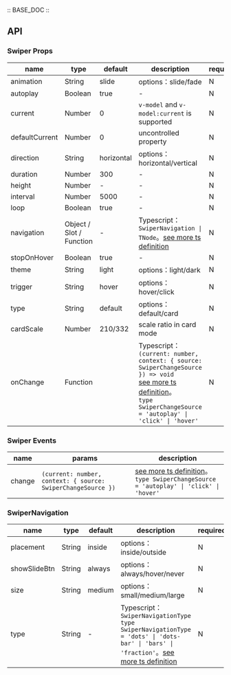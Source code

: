 :: BASE_DOC ::

## API

### Swiper Props

| name           | type                     | default    | description                                                                                                                                                                                                                                                                        | required |
| -------------- | ------------------------ | ---------- | ---------------------------------------------------------------------------------------------------------------------------------------------------------------------------------------------------------------------------------------------------------------------------------- | -------- |
| animation      | String                   | slide      | options：slide/fade                                                                                                                                                                                                                                                                | N        |
| autoplay       | Boolean                  | true       | \-                                                                                                                                                                                                                                                                                 | N        |
| current        | Number                   | 0          | `v-model` and `v-model:current` is supported                                                                                                                                                                                                                                       | N        |
| defaultCurrent | Number                   | 0          | uncontrolled property                                                                                                                                                                                                                                                              | N        |
| direction      | String                   | horizontal | options：horizontal/vertical                                                                                                                                                                                                                                                       | N        |
| duration       | Number                   | 300        | \-                                                                                                                                                                                                                                                                                 | N        |
| height         | Number                   | -          | \-                                                                                                                                                                                                                                                                                 | N        |
| interval       | Number                   | 5000       | \-                                                                                                                                                                                                                                                                                 | N        |
| loop           | Boolean                  | true       | \-                                                                                                                                                                                                                                                                                 | N        |
| navigation     | Object / Slot / Function | -          | Typescript：`SwiperNavigation \| TNode`。[see more ts definition](https://github.com/Tencent/tdesign-vue-next/blob/develop/packages/components/common.ts)                                                                                                                          | N        |
| stopOnHover    | Boolean                  | true       | \-                                                                                                                                                                                                                                                                                 | N        |
| theme          | String                   | light      | options：light/dark                                                                                                                                                                                                                                                                | N        |
| trigger        | String                   | hover      | options：hover/click                                                                                                                                                                                                                                                               | N        |
| type           | String                   | default    | options：default/card                                                                                                                                                                                                                                                              | N        |
| cardScale      | Number                   | 210/332    | scale ratio in card mode                                                                                                                                                                                                                                                           | N        |
| onChange       | Function                 |            | Typescript：`(current: number, context: { source: SwiperChangeSource }) => void`<br/>[see more ts definition](https://github.com/Tencent/tdesign-vue-next/blob/develop/packages/components/swiper/type.ts)。<br/>`type SwiperChangeSource = 'autoplay' \| 'click' \| 'hover'`<br/> | N        |

### Swiper Events

| name   | params                                                       | description                                                                                                                                                                                   |
| ------ | ------------------------------------------------------------ | --------------------------------------------------------------------------------------------------------------------------------------------------------------------------------------------- |
| change | `(current: number, context: { source: SwiperChangeSource })` | [see more ts definition](https://github.com/Tencent/tdesign-vue-next/blob/develop/packages/components/swiper/type.ts)。<br/>`type SwiperChangeSource = 'autoplay' \| 'click' \| 'hover'`<br/> |

### SwiperNavigation

| name         | type   | default | description                                                                                                                                                                                                                          | required |
| ------------ | ------ | ------- | ------------------------------------------------------------------------------------------------------------------------------------------------------------------------------------------------------------------------------------ | -------- |
| placement    | String | inside  | options：inside/outside                                                                                                                                                                                                              | N        |
| showSlideBtn | String | always  | options：always/hover/never                                                                                                                                                                                                          | N        |
| size         | String | medium  | options：small/medium/large                                                                                                                                                                                                          | N        |
| type         | String | -       | Typescript：`SwiperNavigationType` `type SwiperNavigationType = 'dots' \| 'dots-bar' \| 'bars' \| 'fraction'`。[see more ts definition](https://github.com/Tencent/tdesign-vue-next/blob/develop/packages/components/swiper/type.ts) | N        |
